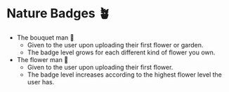 # Nature Badges 🪴

* The bouquet man 💐
  * Given to the user upon uploading their first flower or garden.
  * The badge level grows for each different kind of flower you own.
* The flower man 🌸
  * Given to the user upon uploading their first flower.
  * The badge level increases according to the highest flower level the user has.
